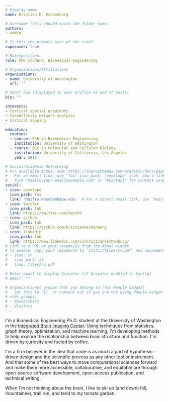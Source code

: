 ```yaml
---
# Display name
name: Kristian M. Eschenburg

# Username (this should match the folder name)
authors:
- admin

# Is this the primary user of the site?
superuser: true

# Role/position
role: PhD Student, Biomedical Engineering

# Organizations/Affiliations
organizations:
- name: University of Washington
  url: ""

# Short bio (displayed in user profile at end of posts)
bio: ""

interests:
- Cortical spatial gradients
- Connectivity network analyses
- Cortical mapping 

education:
  courses:
  - course: PhD in Biomedical Engineering
    institution: University of Washington
  - course: BSc in Molecular and Cellular Biology
    institution: University of California, Los Angeles
    year: 2012

# Social/Academic Networking
# For available icons, see: https://sourcethemes.com/academic/docs/page-builder/#icons
#   For an email link, use "fas" icon pack, "envelope" icon, and a link in the
#   form "mailto:your-email@example.com" or "#contact" for contact widget.
social:
- icon: envelope
  icon_pack: fas
  link: 'mailto:keschenb@uw.edu'  # For a direct email link, use "mailto:test@example.org".
- icon: twitter
  icon_pack: fab
  link: https://twitter.com/keschh
- icon: github
  icon_pack: fab
  link: https://github.com/kristianeschenburg
- icon: linkedin
  icon_pack: fab
  link: https://www.linkedin.com/in/kristianeschenburg/
# Link to a PDF of your resume/CV from the About widget.
# To enable, copy your resume/CV to `static/files/cv.pdf` and uncomment the lines below.
# - icon: cv
#   icon_pack: ai
#   link: files/cv.pdf

# Enter email to display Gravatar (if Gravatar enabled in Config)
# email: ""

# Organizational groups that you belong to (for People widget)
#   Set this to `[]` or comment out if you are not using People widget.
# user_groups:
# - Researchers
# - Visitors
---
```


I'm a Biomedical Engineering Ph.D. student at the University of Washington in the [Integrated Brain Imaging Center](http://ibic.washington.edu/#&panel1-1).  Using techniques from statistics, graph theory, optimization, and machine learning, I'm developing methods to help explore the relationship between brain structure and function.  I'm driven by curiosity and fueled by coffee.

I'm a firm believer in the idea that code is as much a part of hypothesis-driven design and the scientific process as any other tool or instrument.  And that some of the best ways to move computational sciences forward and make them more accessible, collaborative, and equitable are through open-source software development, open-access publication, and technical writing.

When I'm not thinking about the brain, I like to ski up (and down) hill, mountaineer, trail run, and tend to my tomato garden.
